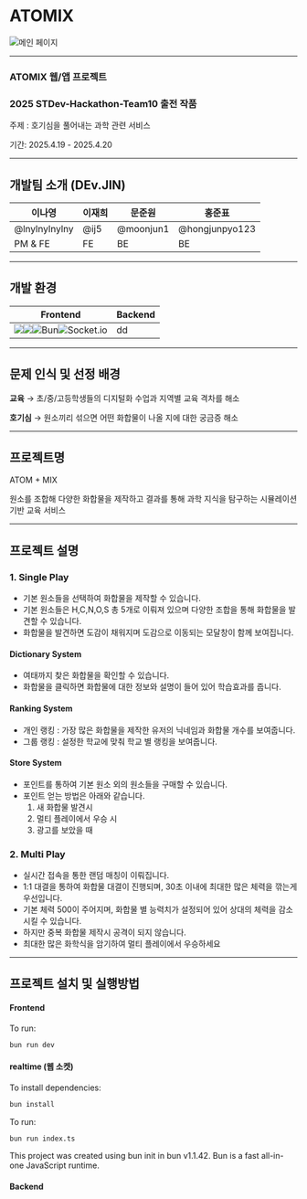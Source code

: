 # ATOMIX

![메인 페이지](https://github.com/user-attachments/assets/440c2fca-864a-46dd-a28b-4ba25f3bf582)

---
### ATOMIX 웹/앱 프로젝트

### 2025 STDev-Hackathon-Team10 출전 작품
주제 : 호기심을 풀어내는 과학 관련 서비스

기간: 2025.4.19 - 2025.4.20 

---
## 개발팀 소개 (DEv.JIN)
|이나영|이재희|문준원|홍준표|
|--|--|--|--|
|@lnylnylnylny|@ij5|@moonjun1|@hongjunpyo123|
|PM & FE| FE | BE | BE |

---
## 개발 환경
|Frontend|Backend|
|---|---|
|<img src="https://img.shields.io/badge/JavaScript-F7DF1E?style=for-the-badge&logo=JavaScript&logoColor=white"><img src="https://img.shields.io/badge/React-61DAFB?style=for-the-badge&logo=React&logoColor=white">![Bun](https://img.shields.io/badge/Bun-%23000000.svg?style=for-the-badge&logo=bun&logoColor=white)![Socket.io](https://img.shields.io/badge/Socket.io-black?style=for-the-badge&logo=socket.io&badgeColor=010101)|dd|

---
## 문제 인식 및 선정 배경
**교육** &rarr; 초/중/고등학생들의 디지털화 수업과 지역별 교육 격차를 해소 


**호기심** &rarr; 원소끼리 섞으면 어떤 화합물이 나올 지에 대한 궁금증 해소

---
## 프로젝트명
ATOM + MIX 

원소를 조합해 다양한 화합물을 제작하고 결과를 통해 과학 지식을 탐구하는 시뮬레이션 기반 교육 서비스

---
## 프로젝트 설명
### 1. Single Play
- 기본 원소들을 선택하여 화합물을 제작할 수 있습니다.
- 기본 원소들은 H,C,N,O,S 총 5개로 이뤄져 있으며 다양한 조합을 통해 화합물을 발견할 수 있습니다.
- 화합물을 발견하면 도감이 채워지며 도감으로 이동되는 모달창이 함께 보여집니다.

#### Dictionary System
- 여태까지 찾은 화합물을 확인할 수 있습니다.
- 화합물을 클릭하면 화합물에 대한 정보와 설명이 들어 있어 학습효과를 줍니다.

#### Ranking System
- 개인 랭킹 : 가장 많은 화합물을 제작한 유저의 닉네임과 화합물 개수를 보여줍니다.
- 그룹 랭킹 : 설정한 학교에 맞춰 학교 별 랭킹을 보여줍니다.

#### Store System
- 포인트를 통하여 기본 원소 외의 원소들을 구매할 수 있습니다.
- 포인트 얻는 방법은 아래와 같습니다.
  1) 새 화합물 발견시
  2) 멀티 플레이에서 우승 시
  3) 광고를 보았을 때


### 2. Multi Play
- 실시간 접속을 통한 랜덤 매칭이 이뤄집니다.
- 1:1 대결을 통하여 화합물 대결이 진행되며, 30초 이내에 최대한 많은 체력을 깎는게 우선입니다.
- 기본 체력 500이 주어지며, 화합물 별 능력치가 설정되어 있어 상대의 체력을 감소시킬 수 있습니다.
- 하지만 중복 화합물 제작시 공격이 되지 않습니다.
- 최대한 많은 화학식을 암기하여 멀티 플레이에서 우승하세요

---
## 프로젝트 설치 및 실행방법

#### Frontend

To run:
```bash
bun run dev
```

#### realtime (웹 소켓)

To install dependencies:
```bash
bun install
```
To run:
```bash
bun run index.ts
```
This project was created using bun init in bun v1.1.42. Bun is a fast all-in-one JavaScript runtime.

#### Backend
